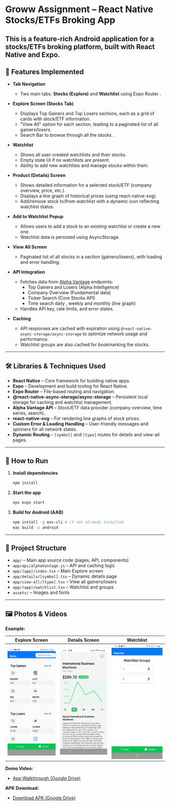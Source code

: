 # Groww Assignment – React Native Stocks/ETFs Broking App

This is a feature-rich Android application for a stocks/ETFs broking platform, built with React Native and Expo. 
---

## 📱 Features Implemented

- **Tab Navigation**
  - Two main tabs: **Stocks (Explore)** and **Watchlist** using Expo Router .

- **Explore Screen (Stocks Tab)**
  - Displays Top Gainers and Top Losers sections, each as a grid of cards with stock/ETF information.
  - "View All" option for each section, leading to a paginated list of all gainers/losers.
  - Search Bar to browse through all the stocks .
- **Watchlist**
  - Shows all user-created watchlists and their stocks.
  - Empty state UI if no watchlists are present.
  - Ability to add new watchlists and manage stocks within them.

- **Product (Details) Screen**
  - Shows detailed information for a selected stock/ETF (company overview, price, etc.).
  - Displays a line graph of historical prices (using react-native-svg).
  - Add/remove stock to/from watchlist with a dynamic icon reflecting watchlist status.

- **Add to Watchlist Popup**
  - Allows users to add a stock to an existing watchlist or create a new one.
  - Watchlist data is persisted using AsyncStorage.

- **View All Screen**
  - Paginated list of all stocks in a section (gainers/losers), with loading and error handling.

- **API Integration**
  - Fetches data from [Alpha Vantage](https://www.alphavantage.co) endpoints:
    - Top Gainers and Losers (Alpha Intelligence)
    - Company Overview (Fundamental data)
    - Ticker Search (Core Stocks API)
    - Time search daily , weekly and monthly (line graph)
  - Handles API key, rate limits, and error states.

- **Caching**
  - API responses are cached with expiration using `@react-native-async-storage/async-storage` to optimize network usage and performance.
  - Watchlist groups are also cached for bookmarking the stocks.

---

## 🛠️ Libraries & Techniques Used

- **React Native** – Core framework for building native apps.
- **Expo** – Development and build tooling for React Native.
- **Expo Router** – File-based routing and navigation.
- **@react-native-async-storage/async-storage** – Persistent local storage for caching and watchlist management.
- **Alpha Vantage API** – Stock/ETF data provider (company overview, time series, search).
- **react-native-svg** – For rendering line graphs of stock prices.
- **Custom Error & Loading Handling** – User-friendly messages and spinners for all network states.
- **Dynamic Routing** – `[symbol]` and `[type]` routes for details and view-all pages.

---

## 🚦 How to Run

1. **Install dependencies**
   ```bash
   npm install
   ```
2. **Start the app**
   ```bash
   npx expo start
   ```
3. **Build for Android (AAB)**
   ```bash
   npm install -g eas-cli # if not already installed
   eas build -p android
   ```

---

## 📁 Project Structure

- `app/` – Main app source code (pages, API, components)
- `app/api/alphaVantage.js` – API and caching logic
- `app/(app)/index.tsx` – Main Explore screen
- `app/details/[symbol].tsx` – Dynamic details page
- `app/view-all/[type].tsx` – View all gainers/losers
- `app/(app)/watchlist.tsx` – Watchlist and groups
- `assets/` – Images and fonts

---

## 🖼️ Photos & Videos


**Example:**

| Explore Screen | Details Screen | Watchlist |
|---|---|---|
| ![Explore](assets/images/screenshot_explore.png) | ![Details](assets/images/screenshot_details.png) | ![Watchlist](assets/images/screenshot_watchlist.png) |

**Demo Video:**
- [App Walkthrough (Google Drive)](https://drive.google.com/file/d/17Lq1nnOTetpAo-_3qzNIKzFsXFEj0wB_/view?usp=drivesdk)


**APK Download:**
- [Download APK (Google Drive)](https://drive.google.com/file/d/17RSqkujaB7lKjfHL6Qn1EgjDYrN-iVlu/view?usp=drivesdk)



